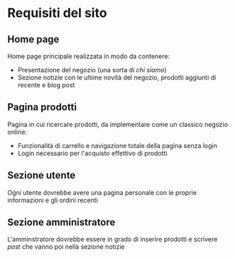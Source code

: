 # Requisiti del sito
## Home page
Home page principale realizzata in modo da contenere:
- Presentazione del negozio (una sorta di _chi siamo_)
- Sezione notizie con le ultime novità del negozio, prodotti aggiunti di recente e blog post
## Pagina prodotti
Pagina in cui ricercare prodotti, da implementare come un classico negozio online:
- Funzionalità di carrello e navigazione totale della pagina senza login
- Login necessario per l'acquisto effettivo di prodotti
## Sezione utente
Ogni utente dovrebbe avere una pagina personale con le proprie informazioni e gli ordini recenti
## Sezione amministratore
L'amminstratore dovrebbe essere in grado di inserire prodotti e scrivere _post_ che vanno poi nella sezione notizie